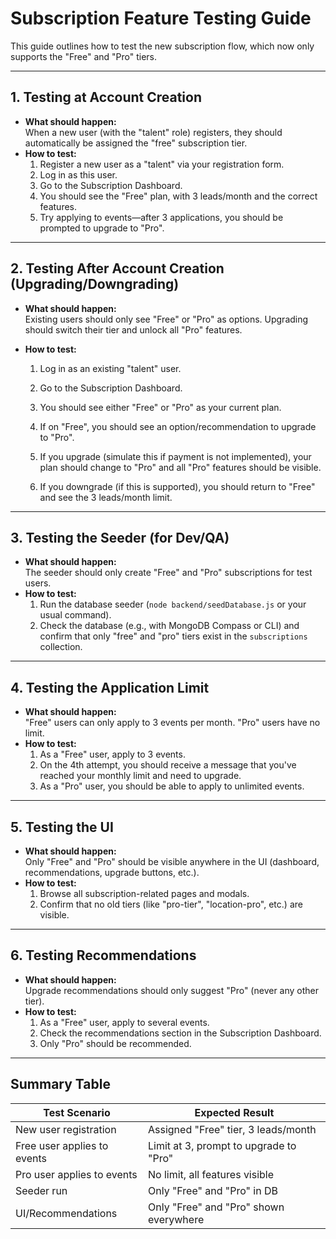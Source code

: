 # Subscription Feature Testing Guide

This guide outlines how to test the new subscription flow, which now only supports the "Free" and "Pro" tiers.

---

## 1. Testing at Account Creation

- **What should happen:**  
  When a new user (with the "talent" role) registers, they should automatically be assigned the "free" subscription tier.
- **How to test:**
  1. Register a new user as a "talent" via your registration form.
  2. Log in as this user.
  3. Go to the Subscription Dashboard.
  4. You should see the "Free" plan, with 3 leads/month and the correct features.
  5. Try applying to events—after 3 applications, you should be prompted to upgrade to "Pro".

---

## 2. Testing After Account Creation (Upgrading/Downgrading)

- **What should happen:**  
  Existing users should only see "Free" or "Pro" as options. Upgrading should switch their tier and unlock all "Pro" features.

- **How to test:**
  1. Log in as an existing "talent" user.
  2. Go to the Subscription Dashboard.
  3. You should see either "Free" or "Pro" as your current plan.
  4. If on "Free", you should see an option/recommendation to upgrade to "Pro".
  
  5. If you upgrade (simulate this if payment is not implemented), your plan should change to "Pro" and all "Pro" features should be visible.
  6. If you downgrade (if this is supported), you should return to "Free" and see the 3 leads/month limit.

---

## 3. Testing the Seeder (for Dev/QA)

- **What should happen:**  
  The seeder should only create "Free" and "Pro" subscriptions for test users.
- **How to test:**
  1. Run the database seeder (`node backend/seedDatabase.js` or your usual command).
  2. Check the database (e.g., with MongoDB Compass or CLI) and confirm that only "free" and "pro" tiers exist in the `subscriptions` collection.

---

## 4. Testing the Application Limit

- **What should happen:**  
  "Free" users can only apply to 3 events per month. "Pro" users have no limit.
- **How to test:**
  1. As a "Free" user, apply to 3 events.
  2. On the 4th attempt, you should receive a message that you've reached your monthly limit and need to upgrade.
  3. As a "Pro" user, you should be able to apply to unlimited events.

---

## 5. Testing the UI

- **What should happen:**  
  Only "Free" and "Pro" should be visible anywhere in the UI (dashboard, recommendations, upgrade buttons, etc.).
- **How to test:**
  1. Browse all subscription-related pages and modals.
  2. Confirm that no old tiers (like "pro-tier", "location-pro", etc.) are visible.

---

## 6. Testing Recommendations

- **What should happen:**  
  Upgrade recommendations should only suggest "Pro" (never any other tier).
- **How to test:**
  1. As a "Free" user, apply to several events.
  2. Check the recommendations section in the Subscription Dashboard.
  3. Only "Pro" should be recommended.

---

## Summary Table

| Test Scenario                | Expected Result                                 |
|------------------------------|------------------------------------------------|
| New user registration        | Assigned "Free" tier, 3 leads/month            |
| Free user applies to events  | Limit at 3, prompt to upgrade to "Pro"         |
| Pro user applies to events   | No limit, all features visible                 |
| Seeder run                   | Only "Free" and "Pro" in DB                    |
| UI/Recommendations           | Only "Free" and "Pro" shown everywhere         | 